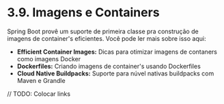 # 3.9. Imagens e Containers

Spring Boot provê um suporte de primeira classe pra construção de imagens de container's eficientes. Você pode ler mais sobre isso aqui:

* **Efficient Container Images:** Dicas para otimizar imagens de contaners como imagens Docker
* **Dockerfiles:** Criando imagens de container's usando Dockerfiles
* **Cloud Native Buildpacks:** Suporte para núvel nativas buildpacks com Maven e Grandle

// TODO: Colocar links